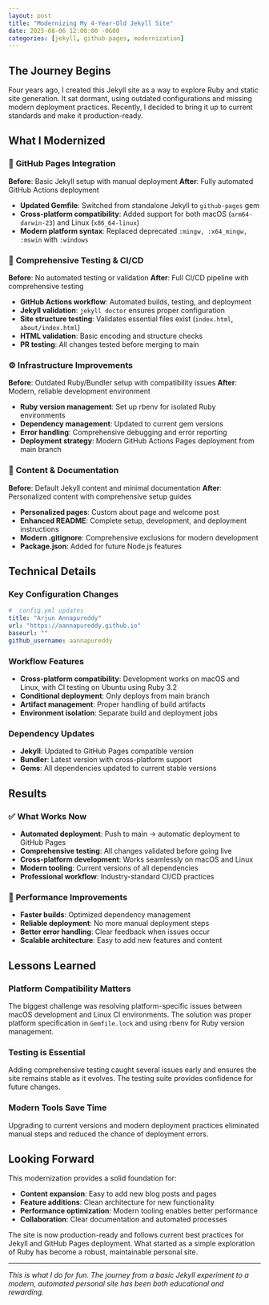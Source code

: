 ```yaml
---
layout: post
title: "Modernizing My 4-Year-Old Jekyll Site"
date: 2025-08-06 12:00:00 -0600
categories: [jekyll, github-pages, modernization]
---
```


## The Journey Begins

Four years ago, I created this Jekyll site as a way to explore Ruby and static site generation. It sat dormant, using outdated configurations and missing modern deployment practices. Recently, I decided to bring it up to current standards and make it production-ready.

## What I Modernized

### 🚀 **GitHub Pages Integration**

**Before**: Basic Jekyll setup with manual deployment
**After**: Fully automated GitHub Actions deployment

- **Updated Gemfile**: Switched from standalone Jekyll to `github-pages` gem
- **Cross-platform compatibility**: Added support for both macOS (`arm64-darwin-23`) and Linux (`x86_64-linux`)
- **Modern platform syntax**: Replaced deprecated `:mingw, :x64_mingw, :mswin` with `:windows`

### 🧪 **Comprehensive Testing & CI/CD**

**Before**: No automated testing or validation
**After**: Full CI/CD pipeline with comprehensive testing

- **GitHub Actions workflow**: Automated builds, testing, and deployment
- **Jekyll validation**: `jekyll doctor` ensures proper configuration
- **Site structure testing**: Validates essential files exist (`index.html`, `about/index.html`)
- **HTML validation**: Basic encoding and structure checks
- **PR testing**: All changes tested before merging to main

### ⚙️ **Infrastructure Improvements**

**Before**: Outdated Ruby/Bundler setup with compatibility issues
**After**: Modern, reliable development environment

- **Ruby version management**: Set up rbenv for isolated Ruby environments
- **Dependency management**: Updated to current gem versions
- **Error handling**: Comprehensive debugging and error reporting
- **Deployment strategy**: Modern GitHub Actions Pages deployment from main branch

### 📝 **Content & Documentation**

**Before**: Default Jekyll content and minimal documentation
**After**: Personalized content with comprehensive setup guides

- **Personalized pages**: Custom about page and welcome post
- **Enhanced README**: Complete setup, development, and deployment instructions
- **Modern .gitignore**: Comprehensive exclusions for modern development
- **Package.json**: Added for future Node.js features

## Technical Details

### **Key Configuration Changes**

```yaml
# _config.yml updates
title: "Arjun Annapureddy"
url: "https://aannapureddy.github.io"
baseurl: ""
github_username: aannapureddy
```

### **Workflow Features**

- **Cross-platform compatibility**: Development works on macOS and Linux, with CI testing on Ubuntu using Ruby 3.2
- **Conditional deployment**: Only deploys from main branch
- **Artifact management**: Proper handling of build artifacts
- **Environment isolation**: Separate build and deployment jobs

### **Dependency Updates**

- **Jekyll**: Updated to GitHub Pages compatible version
- **Bundler**: Latest version with cross-platform support
- **Gems**: All dependencies updated to current stable versions

## Results

### ✅ **What Works Now**

- **Automated deployment**: Push to main → automatic deployment to GitHub Pages
- **Comprehensive testing**: All changes validated before going live
- **Cross-platform development**: Works seamlessly on macOS and Linux
- **Modern tooling**: Current versions of all dependencies
- **Professional workflow**: Industry-standard CI/CD practices

### 🎯 **Performance Improvements**

- **Faster builds**: Optimized dependency management
- **Reliable deployment**: No more manual deployment steps
- **Better error handling**: Clear feedback when issues occur
- **Scalable architecture**: Easy to add new features and content

## Lessons Learned

### **Platform Compatibility Matters**
The biggest challenge was resolving platform-specific issues between macOS development and Linux CI environments. The solution was proper platform specification in `Gemfile.lock` and using rbenv for Ruby version management.

### **Testing is Essential**
Adding comprehensive testing caught several issues early and ensures the site remains stable as it evolves. The testing suite provides confidence for future changes.

### **Modern Tools Save Time**
Upgrading to current versions and modern deployment practices eliminated manual steps and reduced the chance of deployment errors.

## Looking Forward

This modernization provides a solid foundation for:
- **Content expansion**: Easy to add new blog posts and pages
- **Feature additions**: Clean architecture for new functionality
- **Performance optimization**: Modern tooling enables better performance
- **Collaboration**: Clear documentation and automated processes

The site is now production-ready and follows current best practices for Jekyll and GitHub Pages deployment. What started as a simple exploration of Ruby has become a robust, maintainable personal site.

---

*This is what I do for fun. The journey from a basic Jekyll experiment to a modern, automated personal site has been both educational and rewarding.* 